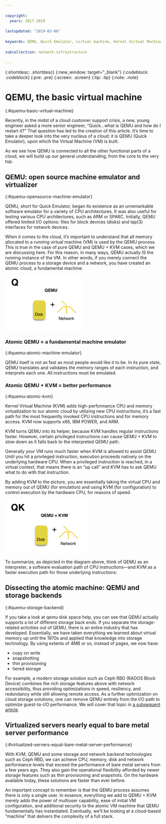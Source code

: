 ```yaml
---

copyright:
  years: 2017-2019

lastupdated: "2019-03-06"

keywords: QEMU, Quick Emulator, virtual machine, Kernel Virtual Machine, KVM

subcollection: network-infrastructure

---
```


{:shortdesc: .shortdesc}
{:new_window: target="_blank"}
{:codeblock: .codeblock}
{:pre: .pre}
{:screen: .screen}
{:tip: .tip}
{:note: .note}

# QEMU, the basic virtual machine
{:#quemu-basic-virtual-machine}

Recently, in the midst of a cloud customer support crisis, a new, young engineer asked a more senior engineer, “Quick…what is QEMU and how do I restart it?” That question has led to the creation of this article. It’s time to take a deeper look into the very nucleus of a cloud: it is QEMU (Quick Emulator), upon which the Virtual Machine (VM) is built.

As we see how QEMU is connected to all the other functional parts of a cloud, we will build up our general understanding, from the core to the very top. 

## QEMU: open source machine emulator and virtualizer
{:#quemu-opensource-machine-emulator}

QEMU, short for Quick Emulator, began its existence as an unremarkable software emulator for a variety of CPU architectures. It was also useful for testing various CPU architectures, such as ARM or SPARC. Initially, QEMU offered limited I/O options: files for block devices (disks) and tap(3) interfaces for network devices.

When it comes to the cloud, it’s important to understand that all memory allocated to a running virtual machine (VM) is used by the QEMU process. This is true in the case of pure QEMU and QEMU + KVM cases, which we are discussing here. For this reason, in many ways, QEMU actually IS the running instance of the VM. In other words, if you merely connect the QEMU process to a storage device and a network, you have created an atomic cloud, a fundamental machine:

![Figure](/images/Atomic_qemu.png)

### Atomic QEMU = a fundamental machine emulator
{:#quemu-atomic-machine-emulator}

QEMU itself is not as fast as most people would like it to be. In its pure state, QEMU translates and validates the memory ranges of each instruction, and interprets each one. All instructions must be emulated.

### Atomic QEMU + KVM = better performance
{:#quemu-atomic-kvm}

Kernel Virtual Machine (KVM) adds high-performance CPU and memory virtualization to our atomic cloud by utilizing new CPU instructions; it’s a fast path for the most frequently invoked CPU instructions and for memory access. KVM now supports x86, IBM POWER, and ARM.

KVM turns QEMU into its helper, because KVM handles regular instructions faster. However, certain privileged instructions can cause QEMU + KVM to slow down as it falls back to the interpreted QEMU path.

Generally your VM runs much faster when KVM is allowed to assist QEMU. Until you hit a privileged instruction, execution proceeds natively on the underlying hardware CPU. When a privileged instruction is reached, in a virtual context, that means there is an “up call” and KVM has to ask QEMU what to do with that instruction.

By adding KVM to the picture, you are essentially taking the virtual CPU and memory out of QEMU (for emulation) and using KVM (for configuration) to control execution by the hardware CPU, for reasons of speed.

![Figure](/images/Atomic_QEMU%2BKVM.PNG)

To summarize, as depicted in the diagram above, think of QEMU as an interpreter, a software evaluation path of CPU instructions––and KVM as a faster execution path for those underlying instructions:

## Dissecting the atomic machine: QEMU and storage backends
{:#quemu-storage-backend}

If you take a look at qemu disk space help, you can see that QEMU actually supports a lot of different storage back ends. If you separate the storage-related activities out of QEMU, there is an entire industry that has developed. Essentially, we have taken everything we learned about virtual memory up until the 1970s and applied that knowledge into storage technology. By using extents of 4MB or so, instead of pages, we now have:

* copy on write
* snapshotting
* thin provisioning
* tiered storage

For example, a modern storage solution such as Ceph RBD (RADOS Block Device) combines the rich storage features above with network accessibility, thus providing optimizations in speed, resiliency, and redundancy while still allowing remote access. As a further optimization on cloud storage solutions, one can remove QEMU entirely from the I/O path to optimize guest-to-I/O performance. We will cover that topic in [a subsequent article](/docs/infrastructure/network-infrastructure?topic=network-infrastructure-qemu-kvm-xen-and-libvirt).

## Virtualized servers nearly equal to bare metal server performance
{:#virtualized-servers-equal-bare-metal-server-performance}

With KVM, QEMU and some storage and network backend technologies such as Ceph RBD, we can achieve CPU, memory, disk and network performance levels that exceed the performance of bare metal servers from a few years ago. They also gain the operational flexibility afforded by newer storage features such as thin provisioning and snapshots. On the hardware available today, these solutions are faster than ever before.

An important concept to remember is that the QEMU process assumes there is only a single user. In essence, everything we add to QEMU + KVM merely adds the power of multiuser capability, ease of initial VM configuration, and additional security to the atomic VM machine that QEMU fundamentally has instantiated. Eventually, we’ll be looking at a cloud-based “machine” that delivers the complexity of a full stack.
